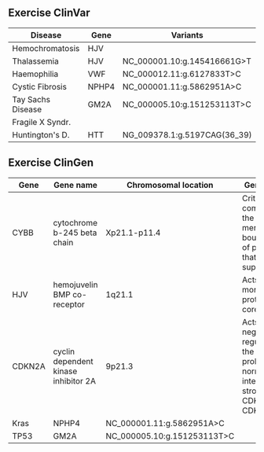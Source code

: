 
## Exercise ClinVar


Disease          | Gene         | Variants                    |
---------------- | -------------| -----------------------------
Hemochromatosis  | HJV          | 
Thalassemia      | HJV          | NC_000001.10:g.145416661G>T|
Haemophilia      | VWF          | NC_000012.11:g.6127833T>C  | 
Cystic Fibrosis  |NPHP4         | NC_000001.11:g.5862951A>C  |
Tay Sachs Disease|GM2A          |NC_000005.10:g.151253113T>C |
Fragile X Syndr. |
Huntington's D.  |HTT           |NG_009378.1:g.5197CAG(36_39)|


## Exercise ClinGen

Gene             | Gene name                  | Chromosomal location        | Gene product           | Disease      |
---------------- | ---------------------------| ----------------------------| -----------------------|   --------------
CYBB             | cytochrome b-245 beta chain| Xp21.1-p11.4                |  Critical component of the membrane-bound oxidase of phagocytes that generates superoxide.  | granulomatous disease, chronic, X-linked
HJV              |     hemojuvelin BMP co-receptor         | 1q21.1|Acts as a bone morphogenetic protein (BMP) coreceptor. | hemochromatosis type 2A
CDKN2A           |     cyclin dependent kinase inhibitor 2A          |     9p21.3  | Acts as a negative regulator of the proliferation of normal cells by interacting strongly with CDK4 and CDK6. | melanoma-pancreatic cancer syndrome 
Kras             |NPHP4         | NC_000001.11:g.5862951A>C  |
TP53             |GM2A          |NC_000005.10:g.151253113T>C |
